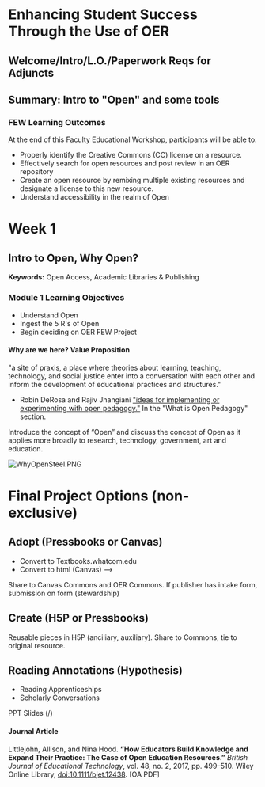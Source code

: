 # Enhancing Student Success Through the Use of OER

## Welcome/Intro/L.O./Paperwork Reqs for Adjuncts

## Summary: Intro to "Open" and some tools

### FEW Learning Outcomes
At the end of this Faculty Educational Workshop, participants will be able to:
- Properly identify the Creative Commons (CC) license on a resource.
- Effectively search for open resources and post review in an OER repository
- Create an open resource by remixing multiple existing resources and designate a license to this new resource.
- Understand accessibility in the realm of Open

# Week 1
## Intro to Open, Why Open?

**Keywords:** Open Access, Academic Libraries & Publishing

### Module 1 Learning Objectives
- Understand Open
- Ingest the 5 R's of Open
- Begin deciding on OER FEW Project

#### Why are we here? Value Proposition
"a site of praxis, a place where theories about learning, teaching, technology, and social justice enter into a conversation with each other and inform the development of educational practices and structures."
- Robin DeRosa and Rajiv Jhangiani  ["ideas for implementing or experimenting with open pedagogy."](http://openpedagogy.org/open-pedagogy/) In the "What is Open Pedagogy" section.

Introduce the concept of “Open” and discuss the concept of Open as it applies more broadly to research, technology, government, art and education.


![WhyOpenSteel.PNG]({{site.baseurl}}/Projects/WhyOpenSteel.PNG)


# Final Project Options (non-exclusive)

## Adopt (Pressbooks or Canvas)
- Convert to Textbooks.whatcom.edu
- Convert to html (Canvas) -->

Share to Canvas Commons and OER Commons.
If publisher has intake form, submission on form (stewardship)

## Create (H5P or Pressbooks)
Reusable pieces in H5P (anciliary, auxiliary).  Share to Commons, tie to original resource.

## Reading Annotations (Hypothesis)
- Reading Apprenticeships
- Scholarly Conversations

PPT Slides (/)

#### Journal Article

Littlejohn, Allison, and Nina Hood. **“How Educators Build Knowledge and Expand Their Practice: The Case of Open Education Resources.”** *British Journal of Educational Technology*, vol. 48, no. 2, 2017, pp. 499–510. Wiley Online Library, [doi:10.1111/bjet.12438](https://onlinelibrary.wiley.com/doi/abs/10.1111/bjet.12438). [OA PDF]
